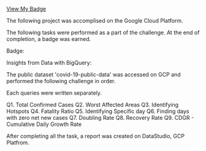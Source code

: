 [View My Badge](https://google.qwiklabs.com/public_profiles/d1545912-9488-4f70-8e0e-5a41b479a858/badges/1097124)


The following project was accomplised on the Google Cloud Platform. 

The following tasks were performed as a part of the challenge. At the end of completion, a badge was earned.

Badge:

Insights from Data with BigQuery: 

The public dataset 'covid-19-public-data' was accessed on GCP and performed the following challenge in order.

Each queries were written separately.

Q1. Total Confirmed Cases
Q2. Worst Affected Areas
Q3. Identifying Hotspots
Q4. Fatality Ratio
Q5. Identifying Specific day
Q6. Finding days with zero net new cases
Q7. Doubling Rate
Q8. Recovery Rate
Q9. CDGR - Cumulative Daily Growth Rate

After completing all the task, a report was created on DataStudio, GCP Platfrom.

